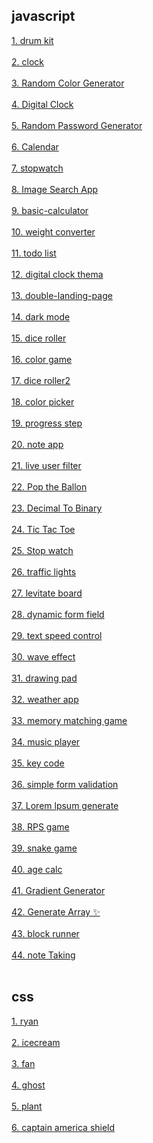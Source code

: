 
## javascript
[1. drum kit](https://github.com/jung-chaewon/drum)<br><br>
[2. clock](https://github.com/jung-chaewon/clock)<br><br>
[3. Random Color Generator](https://github.com/jung-chaewon/random-color)<br><br>
[4. Digital Clock](https://github.com/jung-chaewon/digital-clock)<br><br>
[5. Random Password Generator](https://github.com/jung-chaewon/Random-password)<br><br>
[6. Calendar](https://github.com/jung-chaewon/calender)<br><br>
[7. stopwatch](https://github.com/jung-chaewon/stopwatch)<br><br>
[8. Image Search App](https://github.com/jung-chaewon/image-search)<br><br>
[9. basic-calculator](https://github.com/jung-chaewon/basic-calculator)<br><br>
[10. weight converter](https://github.com/jung-chaewon/weigth-converter)<br><br>
[11. todo list](https://github.com/jung-chaewon/todo-list)<br><br>
[12. digital clock thema](https://github.com/jung-chaewon/digtal-clock-thema)<br><br>
[13. double-landing-page](https://github.com/jung-chaewon/dual)<br><br>
[14. dark mode](https://github.com/jung-chaewon/darkmode)<br><br>
[15. dice roller](https://github.com/jung-chaewon/dice)<br><br>
[16. color game](https://github.com/jung-chaewon/colorGame)<br><br>
[17. dice roller2](https://github.com/jung-chaewon/dice-roll)<br><br>
[18. color picker](https://github.com/jung-chaewon/color-picker)<br><br>
[19. progress step](https://github.com/jung-chaewon/progress-step)<br><br>
[20. note app](https://github.com/jung-chaewon/note)<br><br>
[21. live user filter](https://github.com/jung-chaewon/live-user-fillter)<br><br>
[22. Pop the Ballon](https://github.com/jung-chaewon/ballon)<br><br>
[23. Decimal To Binary](https://github.com/jung-chaewon/decimal-to-binary)<br><br>
[24. Tic Tac Toe](https://github.com/jung-chaewon/tictactoe)<br><br>
[25. Stop watch](https://github.com/jung-chaewon/stopwatch2)<br><br>
[26. traffic lights](https://github.com/jung-chaewon/traffic-rights)<br><br>
[27. levitate board](https://github.com/jung-chaewon/levitate-board)<br><br>
[28. dynamic form field](https://github.com/jung-chaewon/dynamic-form-field)<br><br>
[29. text speed control](https://github.com/jung-chaewon/text-speed-control)<br><br>
[30. wave effect](https://github.com/jung-chaewon/wave-effact)<br><br>
[31. drawing pad](https://github.com/jung-chaewon/drawing-pad)<br><br>
[32. weather app](https://github.com/jung-chaewon/weather-web)<br><br>
[33. memory matching game](https://github.com/jung-chaewon/memory-game)<br><br>
[34. music player](https://github.com/jung-chaewon/music-player)<br><br>
[35. key code](https://github.com/jung-chaewon/keycode)<br><br>
[36. simple form validation](https://github.com/jung-chaewon/Simple-Form-Validation)<br><br>
[37. Lorem lpsum generate](https://github.com/jung-chaewon/Lorem-Ipsum-Generate)<br><br>
[38. RPS game](https://github.com/jung-chaewon/RPS-game)<br><br>
[39. snake game](https://github.com/jung-chaewon/snake-game)<br><br>
[40. age calc](https://github.com/jung-chaewon/2024_get_a_job/tree/main/workspace/Age%20Calculator)<br><br>
[41. Gradient Generator](https://github.com/jung-chaewon/2024_get_a_job/tree/main/workspace/Gradient%20Generator)<br><br>
[42. Generate Array ✨](https://github.com/jung-chaewon/2024_get_a_job/tree/main/workspace/Sorting%20Visualizer)<br><br>
[43. block runner](https://github.com/jung-chaewon/2024_get_a_job/tree/main/workspace/Block%20Runner)<br><br>
[44. note Taking](https://github.com/jung-chaewon/2024_get_a_job/tree/main/workspace/notesTaking)<br><br>

## css

[1. ryan](https://github.com/jung-chaewon/2024_get_a_job/tree/main/css/ryan)<br><br>
[2. icecream](https://github.com/jung-chaewon/2024_get_a_job/tree/main/css/icecream)<br><br>
[3. fan](https://github.com/jung-chaewon/2024_get_a_job/tree/main/css/fan)<br><br>
[4. ghost](https://github.com/jung-chaewon/2024_get_a_job/tree/main/css/ghost)<br><br>
[5. plant](https://github.com/jung-chaewon/2024_get_a_job/tree/main/css/plant)<br><br>
[6. captain america shield](https://github.com/jung-chaewon/2024_get_a_job/tree/main/css/CA)<br><br>
